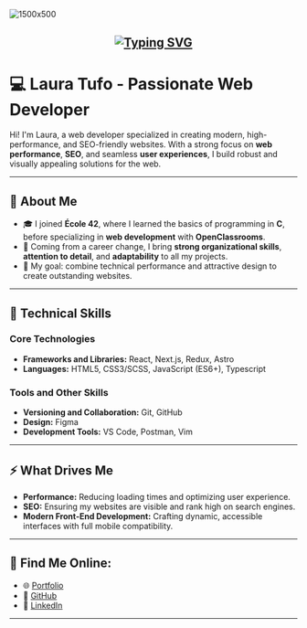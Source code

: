 ![1500x500](https://github.com/Onnye/Onnye/assets/48585817/b21de4b5-0d78-41be-984d-2beb69ac6e90)

## <h2 align="center">[![Typing SVG](https://readme-typing-svg.herokuapp.com?font=Fira+Code&pause=1000&color=F7F7F7&center=true&vCenter=true&random=false&width=435&lines=I'm+a+padawan+web+developer)](https://git.io/typing-svg)</h2>

# 💻 Laura Tufo - Passionate Web Developer  

Hi! I'm Laura, a web developer specialized in creating modern, high-performance, and SEO-friendly websites. With a strong focus on **web performance**, **SEO**, and seamless **user experiences**, I build robust and visually appealing solutions for the web.

---

## 🌟 About Me  
- 🎓 I joined **École 42**, where I learned the basics of programming in **C**, before specializing in **web development** with **OpenClassrooms**.  
- 💼 Coming from a career change, I bring **strong organizational skills**, **attention to detail**, and **adaptability** to all my projects.
- 🎯 My goal: combine technical performance and attractive design to create outstanding websites.  

---

## 🚀 Technical Skills  

### **Core Technologies**  
- **Frameworks and Libraries:** React, Next.js, Redux, Astro 
- **Languages:** HTML5, CSS3/SCSS, JavaScript (ES6+), Typescript

### **Tools and Other Skills**  
- **Versioning and Collaboration:** Git, GitHub  
- **Design:** Figma  
- **Development Tools:** VS Code, Postman, Vim  

---

## ⚡ What Drives Me  
- **Performance:** Reducing loading times and optimizing user experience.  
- **SEO:** Ensuring my websites are visible and rank high on search engines.  
- **Modern Front-End Development:** Crafting dynamic, accessible interfaces with full mobile compatibility.  

---

## 🔗 Find Me Online:  
- 🌐 [Portfolio](https://laura-tufo.com/)
- 🐙 [GitHub](https://github.com/Onnye)  
- 💼 [LinkedIn](https://www.linkedin.com/in/laura-tufo/)  

---



